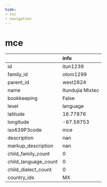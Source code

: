 ```yaml
---
hide:
- toc
- navigation
---
```

# mce
|                      | info             |
|:---------------------|:-----------------|
| id                   | itun1239         |
| family_id            | otom1299         |
| parent_id            | west2824         |
| name                 | Itundujia Mixtec |
| bookkeeping          | False            |
| level                | language         |
| latitude             | 16.77876         |
| longitude            | -97.59753        |
| iso639P3code         | mce              |
| description          | nan              |
| markup_description   | nan              |
| child_family_count   | 0                |
| child_language_count | 0                |
| child_dialect_count  | 0                |
| country_ids          | MX               |